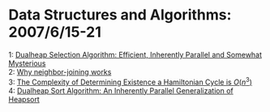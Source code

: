 # Data Structures and Algorithms: 2007/6/15-21  
1: [Dualheap Selection Algorithm: Efficient, Inherently Parallel and  Somewhat Mysterious](https://doi.org/10.48550/arXiv.0706.2155)  
2: [Why neighbor-joining works](https://doi.org/10.48550/arXiv.cs/0602041)  
3: [The Complexity of Determining Existence a Hamiltonian Cycle is $O(n^3)$](https://doi.org/10.48550/arXiv.0706.2725)  
4: [Dualheap Sort Algorithm: An Inherently Parallel Generalization of  Heapsort](https://doi.org/10.48550/arXiv.0706.2893)  